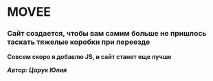 # MOVEE

### Сайт создается, чтобы вам самим больше не пришлось таскать тяжелые коробки при переезде

**Совсем скоро я добавлю JS, и сайт станет еще лучше**




***Автор: Царук Юлия***

